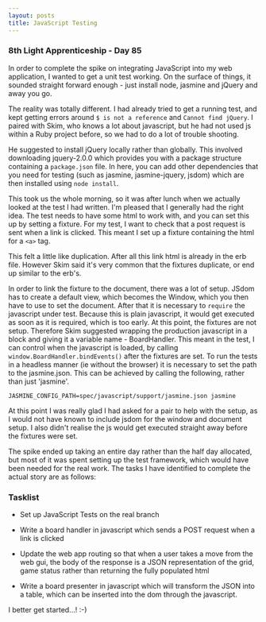 ```yaml
---
layout: posts
title: JavaScript Testing
---
```

### 8th Light Apprenticeship - Day 85

In order to complete the spike on integrating JavaScript into my web application, I wanted to get a unit test working. On the surface of things, it sounded straight forward enough - just install node, jasmine and jQuery and away you go.

<!--break--> 

The reality was totally different. I had already tried to get a running test, and kept getting errors around `$ is not a reference` and `Cannot find jQuery`. I paired with Skim, who knows a lot about javascript, but he had not used js within a Ruby project before, so we had to do a lot of trouble shooting.

He suggested to install jQuery locally rather than globally. This involved downloading jquery-2.0.0 which provides you with a package structure containing a `package.json` file. In here, you can add other dependencies that you need for testing (such as jasmine, jasmine-jquery, jsdom) which are then installed using `node install`.

This took us the whole morning, so it was after lunch when we actually looked at the test I had written.  I'm pleased that I generally had the right idea. The test needs to have some html to work with, and you can set this up by setting a fixture. For my test, I want to check that a post request is sent when a link is clicked. This meant I set up a fixture containing the html for a `<a>` tag. 

This felt a little like duplication. After all this link html is already in the erb file. However Skim said it's very common that the fixtures duplicate, or end up similar to the erb's. 

In order to link the fixture to the document, there was a lot of setup. JSdom has to create a default view, which becomes the Window, which you then have to use to set the document. After that it is necessary to `require` the javascript under test. Because this is plain javascript, it would get executed as soon as it is required, which is too early. At this point, the fixtures are not setup. Therefore Skim suggested wrapping the production javascript in a block and giving it a variable name - BoardHandler. This meant in the test, I can control when the javascript is loaded, by calling `window.BoardHandler.bindEvents()` after the fixtures are set.  To run the tests in a headless manner (ie without the browser) it is necessary to set the path to the jasmine.json. This can be achieved by calling the following, rather than just 'jasmine'.

`JASMINE_CONFIG_PATH=spec/javascript/support/jasmine.json jasmine`

At this point I was really glad I had asked for a pair to help with the setup, as I would not have known to include jsdom for the window and document setup. I also didn't realise the js would get executed straight away before the fixtures were set. 

The spike ended up taking an entire day rather than the half day allocated, but most of it was spent setting up the test framework, which would have been needed for the real work. The tasks I have identified to complete the actual story are as follows:

### Tasklist

- Set up JavaScript Tests on the real branch

- Write a board handler in javascript which sends a POST request when a link is clicked

- Update the web app routing so that when a user takes a move from the web gui, the body of the response is a JSON representation of the grid, game status rather than returning the fully populated html

- Write a board presenter in javascript which will transform the JSON into a table, which can be inserted into the dom through the javascript.

I better get started...! :-)



